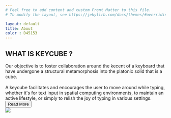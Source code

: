 ```yaml
---
# Feel free to add content and custom Front Matter to this file.
# To modify the layout, see https://jekyllrb.com/docs/themes/#overriding-theme-defaults

layout: default
title: About
color : D45153
---
```


<section>
<div class="text-content">
<div>
<h2><i class="fa-solid fa-square" style="color: #{{ page.color }}"></i> WHAT IS KEYCUBE ?</h2>
    Our objective is to foster collaboration around the kecent of a keyboard that have undergone a structural metamorphosis into the platonic solid that is a cube.
	<br>
	<br>
    A keycube facilitates and encourages the user to move around while typing, whether it's for text input in spatial computing environments, to maintain an active lifestyle, or simply to relish the joy of typing in various settings.
</div>
	<button class="button-white" style="color: #{{ page.color }}">Read More</button>
</div>

  <img src="../assets/img/cube.png">
</section>
  
<!-- ![cube](../assets/img/cube.png){: .img-cube} -->